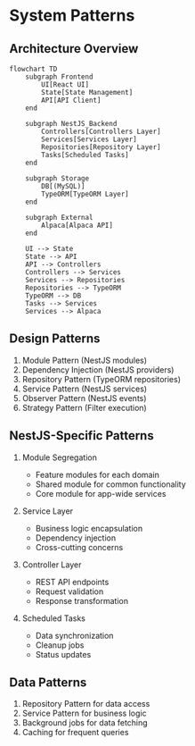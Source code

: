 # System Patterns

## Architecture Overview
```mermaid
flowchart TD
    subgraph Frontend
        UI[React UI]
        State[State Management]
        API[API Client]
    end
    
    subgraph NestJS_Backend
        Controllers[Controllers Layer]
        Services[Services Layer]
        Repositories[Repository Layer]
        Tasks[Scheduled Tasks]
    end
    
    subgraph Storage
        DB[(MySQL)]
        TypeORM[TypeORM Layer]
    end
    
    subgraph External
        Alpaca[Alpaca API]
    end
    
    UI --> State
    State --> API
    API --> Controllers
    Controllers --> Services
    Services --> Repositories
    Repositories --> TypeORM
    TypeORM --> DB
    Tasks --> Services
    Services --> Alpaca
```

## Design Patterns
1. Module Pattern (NestJS modules)
2. Dependency Injection (NestJS providers)
3. Repository Pattern (TypeORM repositories)
4. Service Pattern (NestJS services)
5. Observer Pattern (NestJS events)
6. Strategy Pattern (Filter execution)

## NestJS-Specific Patterns
1. Module Segregation
   - Feature modules for each domain
   - Shared module for common functionality
   - Core module for app-wide services

2. Service Layer
   - Business logic encapsulation
   - Dependency injection
   - Cross-cutting concerns

3. Controller Layer
   - REST API endpoints
   - Request validation
   - Response transformation

4. Scheduled Tasks
   - Data synchronization
   - Cleanup jobs
   - Status updates

## Data Patterns
1. Repository Pattern for data access
2. Service Pattern for business logic
3. Background jobs for data fetching
4. Caching for frequent queries
